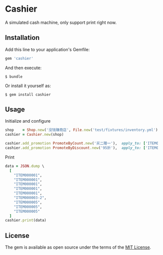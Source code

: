 # Cashier

A simulated cash machine, only support print right now.

## Installation

Add this line to your application's Gemfile:

```ruby
gem 'cashier'
```

And then execute:

    $ bundle

Or install it yourself as:

    $ gem install cashier

## Usage

Initialize and configure

```ruby
shop    = Shop.new('没钱赚商店', File.new('test/fixtures/inventory.yml'))
cashier = Cashier.new(shop)

cashier.add_promotion PromoteByCount.new('买二赠一'),  apply_to: ['ITEM000001', 'ITEM000005'], priority: 1
cashier.add_promotion PromoteByDiscount.new('95折'),  apply_to: ['ITEM000003']
```

Print

```ruby
data = JSON.dump \
  [
    "ITEM000001",
    "ITEM000001",
    "ITEM000001",
    "ITEM000001",
    "ITEM000001",
    "ITEM000003-2",
    "ITEM000005",
    "ITEM000005",
    "ITEM000005"
  ]
cashier.print(data)
```

## License

The gem is available as open source under the terms of the [MIT License](http://opensource.org/licenses/MIT).

